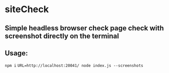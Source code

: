 # siteCheck

## Simple headless browser check page check with screenshot directly on the terminal

## Usage:
`npm i`
`URL=http://localhost:20041/ node index.js --screenshots`